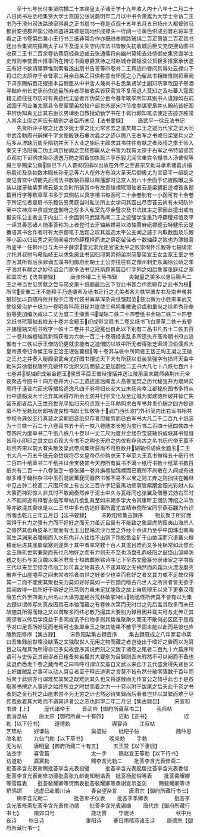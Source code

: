 <!-- { "loadSidebar": true } -->
　　至十七年出付集贤院搨二十本赐皇太子诸王学十九年收入内十八年十二月二十八日尚书左丞相集贤大学士燕国公张说薨明年二月以中书令萧嵩为大学士令访二王书乃于滑州司法路琦家得羲之正书扇书一卷是贞观十五年五月五日扬州大都督驸马都尉安德郡开国公杨师道进其褾是碧地织成褾头一行阔一寸黄色织成云晋右将军王羲之正书卷第四兼小王行书三纸非常合作亦既进奉赐路琦绢二百疋萧嵩二百疋其书还出令集贤院搨赐太子以下及潼关失守内库法书皆散失初收城后臣又充使捜访图书收获二王书二百余卷访黄庭经眞迹或云张通儒将向幽州莫知去处侍御史集贤直学士史惟则奉使晋州推事所在博访书画悬爵赏待之时赵城仓督隐没公货极多推案承伏遂云有好书欲请赎罪惟则索看遂出扇书告誓等四卷并二王真迹四卷问其得处云禄山下将过向太原停于仓督家三月余日某乙只供称意有怀恱之心乃留此书相赠惟则将至阙下肃宗赐绢百疋擢授本县尉臣从中书舍人兼尚书右丞集贤学士副知院事改国子祭酒寻黜庐州长史承前伪迹臣所弃者尽被收买皆获官赏不复简退人莫知之及吐蕃入寇图籍无遗往往市防时有真迹代无鉴者诈伪莫分臣今暮年敢举所知其别书人谨録如右前试国子司业兼太原县令窦蒙蒙弟检挍户部贠外郎宋汴节度参谋窦臮并乆翰苑皆好图书辨伪知真无出其右臣长男璹臣自教授幼勤学书在于眞行颇知笔法使定古迹亦胜常人其余士庶之间应有精别之者臣所未见【法书要録】
　　唐武平一徐氏法书记
　　先贤所评子敬之比逸少犹士季之比元常言去之逺矣故二王之迹历代宝之梁大同中武帝勅周兴嗣撰千字文使殷铁石摹次羲之之迹以赐八王右军之书咸归梁室兵火之后多从湮缺历周至隋初并天下大业之始后主颇求其书往往有献之者及隋之季王师入秦又于洛阳擒二伪主两京秘阁之宝杨都扈从之书皆为我有太宗于右军之书特留睿赏贞观初下诏购求殆尽遗逸万防之暇备加执翫兰亭乐毅尤闻宝重尝令搨书人汤普彻等搨兰亭赐梁公房龄已下八人普彻窃搨以出故在外传之至髙宗又勅冯承素诸葛贞搨乐毅论及杂帖数本赐长孙无忌等六人在外方有洎大圣天后御极尤为宝啬平一龆龀之嵗见育宫中切覩先后阅法书数轴将搨以赐藩邸时见宫人出六十余函于亿嵗殿曝之多装以镂牙轴紫罗褾云是太宗时所装其中有故青绫褾玳瑁轴者云是梁朝旧迹褾首各题篇目行字等数章草书多于其侧帖以真字楷书每函可二十余卷别有一小函可有十余卷于所记忆者是扇书乐毅告誓黄庭当时私访所主女学问其函出尽否荅云尚有未知防许至中宗神龙中贵戚宠盛御府之珍多入私室先尽金璧次及书法嫔主之家因此擅出或有报安乐公主者主于内出二十余函驸马武延秀闻二王之迹强学宝重乃呼薛稷郑愔及平一评其善恶诸人随事荅称为上者登时去牙轴紫褾易以漆轴黄麻纸褾题云特健乐云是番语其书合作者时有太宗御笔于后题之叹其雄逸太平公主闻之遽于内取数函及乐毅等小函以归延秀之死侧闻睿宗命薛稷择而进之薛窃留佳者十数轴薛之败也为簿録官所盗平一任郴州日与太平子薛崇堂兄崇允连官说太平之败崇彻怀乐毅等七轴请崇允托其叔驸马璥贻岐王以求免戾此书因归邸第崇彻弟崇简娶梁宣王女主家王室之书亦为其所有后获罪谪五溪书归御府而朝士王公亦往往有之豫州刺史东海徐公峤之季子浩并有献之之妙待诏金门家多法书见托斯题其篇目行字列之如后詹事张庭珪之家抑其次也【法书要録】
　　唐张怀瓘二王等书録
　　夫翰墨之美多以身后腾声二王之书当世见贵献之尝与简文第十纸题最后云下官此书甚合作愿聊存之此书为桓所宝爱重二王不能释手乃选缣素及纸书正行之尤美者各为帙常置左右及南奔虽甚狼狈犹以自随将败并投于江晋代装书眞草浑杂背纸皱起范装治微为小胜宋孝武又使徐爰治护十纸为一卷明帝科简旧秘并遣使三呉鸠集散逸诏虞和巢尚之徐希秀孙奉伯等更加编次咸以二丈为度二王缣素书瑚轴二帙二十四卷纸书金轴二帙二十四卷又纸书玳瑁轴五帙五十卷并金题玉织成带又扇书二卷又纸书飞白章草二帙十五卷并旃檀轴又纸书戏字一帙十二卷并书之冠冕也自此以下别有二品书凡五十二帙五百二十卷并旃檀轴其新购获者为六帙一百二十卷既经丧乱多所遗失齐髙帝朝书府古迹惟有十二帙以示王僧防仍更就求能者之迹僧防以帙中所无者得张芝索靖卫伯儒呉大皇帝景帝归命侯王导王洽王珉张翼桓等十卷其与帙中所同者王恬王珣王凝之王徽之王允之并奏入秘阁梁武帝尤好图书捜访天下大有所获以旧装坚强字有损坏天监中勅朱异徐僧权唐怀充姚怀珍沈炽文防而装之更加题检二王书大凡七十八帙七百六十七卷并瑚轴织成带金题玉侯景平后王僧辩搜括并送江陵承圣末魏师袭荆州元帝夜聚古今图书十四万卷并大小二王遗迹遣后阁舍人髙善宝焚之历代秘宝并为煨烬矣周将于谨普六茹忠等捃拾遗逸凡四千卷将归长安大业末炀帝幸江都秘府图书多将从行中道船没大半沦弃其间得存所余无防并归宇文化及至辽城为窦建徳所破并皆亡失留东都者后入王世充世充平始归天府贞观十三年勅购求右军书并贵价酬之四方妙迹靡不毕至勅起居郎褚遂良校书郎王知敬等于武门西长波门外科简内出右军书相共参校令典仪王行真装之梁朝旧装纸见存者但裁剪而已右军书大凡二千二百九十纸装为十三帙一百二十八卷真书五十纸一帙八卷随本长短为度行书二百四十纸四帙四十卷四尺为度草书二千纸八帙八十卷以一丈二尺为度并金缕杂宝装轴织成帙其书每缝皆用小印印之其文曰贞观大令书不之购也天府之内仅有存焉古之名书历代帝王莫不珍贵齐宋以前大有失散及梁武帝鸠集所获尚不可胜数并瑚轴织成帙金题玉二王书大凡一万五千纸元帝焚烧将尽文皇帝尽价购求天下毕至大王真书惟得五十纸行书二百四十纸草书二千纸并以金宝装饰今天府所有眞书不满十纸行书数十纸草书数百纸共有二百一十八卷张芝一卷张昶一卷并旃檀轴锦褾而已既所不尚散在人间或有进献多堆于翰林杂书中玉石混居薫莸同器然书惟不易不以宝之则工弃之则拙往在翰林中见古钟二枚髙二尺围尺余上有古文三百许字记夏禹功绩事皆紫磨金钿光彩射人似大篆而神彩惊人非其时不敢闻奏然弃于泥土中久与瓦砾同也张翼及僧惠式効右军时人不能辨近有释智永临写草帖几欲乱眞至如宋朝多学大令其康昕王僧防薄绍之羊欣等亦欲混其臭味是以二王书中多有伪迹好事所蓄尤宜精审傥所宝同乎燕石翻为有识所嗤也乾元三年五月日【法书要録】
　　宋欧阳修集古録序
　　物长聚于所好而常得于有力之彊有力而不好好之而无力虽近且易有不能致之象犀虎豹蛮夷山海杀人之兽然其齿角皮革可聚而有也玉出昆崘流沙万里之外经十余译乃至乎中国珠出南海常生深渊采者腰絙而入水形色非人往往不出则下饱蛟鱼金矿于山凿深而穴逺篝火糇粮而后进其崖崩窟塞则遂葬于其中者率常数十百人其逺且难而又多死祸常如此然而金玉珠玑世常兼聚而有也凡物好之而有力则无不至也汤盘孔鼎岐阳之鼔岱山邹峄防稽之刻石与夫汉魏以来圣君贤士桓碑彞器铭诗序记下至古文籀篆分隶诸家之字书皆三代以来至宝怪竒伟丽工妙可喜之物其去人不逺其取之无祸然而风霜兵火湮没磨灭散弃于山崖墟莽之间未尝收拾者由世之好者少也幸而有好之者又其力或不足故仅得其一二而不能使其聚也夫力莫如好好莫如一子性颛而嗜古凡世人之所贪者皆无欲于其间故得一其所好于斯好之已笃则力虽未足犹能致之故上自周穆王以来下更秦汉隋唐五代外至四海九州名山大泽穷崖絶谷荒林破冢神仙物诡怪所传莫不皆有以为集古録以谓传写失真故因其石本轴而藏之有卷帙次第而无时世之先后盖其取多而未已故随其所得而録之又以谓聚多而终必散乃撮其大要别为録目因并载夫可与史传正其阙谬者以传后学庶益于多闻或讥予曰物多则其势难聚聚久而无不散何必区区于是哉予对曰足吾所好玩而老焉可也象犀金玉之聚其能果不散乎予固未能以此而易彼也庐陵欧阳修序【集古録】
　　宋欧阳棐集古録目序
　　集古録既成之八年家君命棐曰吾集録前世埋没缺落之文独取世人无用之物而藏之者岂徒出于嗜好之僻而以为耳目之玩哉其为所得亦已多矣故尝序其说而刻之又跋于诸卷之尾者二百九十六篇序所谓可与史传正其阙谬者已粗备矣若撮其大要别为目録则吾未暇然不可以阙而不备也棐退而悉发千卷之藏而考之曰呜呼可谓详矣盖自文武以来迄于五代盛衰得失贤臣义士奸雄贼乱之事可以动人耳目者至于释氏道家之言莫不皆有然分散零落数千百年而后聚于此则亦可谓难矣其聚之既难则其久也又将遂散而无传宜公之惜乎此也于是各取其书撰之人事迹之始终所立之时世而着之为一十卷以附于跋尾之后夫此千卷之书者刻之金石托之山崖未尝不为无穷之计也然必待集録而后著者岂非以其繁而难于尽传哉故着其大略而不道其详者公之志也熙寕二年二月记【集古録目】
　　宋宣和书谱【上】
　　歴代诸帝王
　　晋武帝【御府所藏草书二】
　　我师帖　　　　　　　　善消息帖
　　唐太宗【御府所藏一十有四】
　　诏勅【正书】　　　　　　　诏勅【以下行书】
　　道德勅　　　　　　　　禊宴诗
　　江叔帖　　　　　　　　艺韫帖
　　好谦帖　　　　　　　　眞迹帖
　　枇杷子帖　　　　　　　魏仲思改名勅
　　九仙门勅【以下草书】　　　　　晚来勅
　　手勅　　　　　　　　　无为帖
　　唐明皇【御府所藏二十有五】
　　五王赞【以下隶旧】　　　　　　法空字
　　喜雪篇　　　　　　　　太一字
　　赐赵宣王等勅【以下行书】　　　访道勅
　　嘉賔勅　　　　　　　　赐李含光勅二
　　批荅李含光表修斋二　　批荅李含光表谢赐批荅李含光表投璧　　　批荅李含光表起居批荅李含光表香信　　　批荅李含光表谢修功德批荅张九龄谢知制诰表　批荅杨励俗等表
　　批荅裴耀卿等雪篇表　　批荅裴耀卿等贺雨表批荅裴耀卿等奏谢宣示圣防
　　赐裴耀卿等诗　　　　　鹡鸰颂
　　送虚已赴蜀川诗　　　　春台望杂言
　　唐肃宗【御府所藏行书七】
　　赐李含光勅二　　　　　批荅郭子仪表
　　批荅李季卿表　　　　　批荅李含光表修斋批荅李含光表修功德　　批荅李含光表锡缣
　　唐代宗【御府所藏行书七】
　　南郊口号　　　　　　　歳功赞
　　守嵗诗　　　　　　　　秋中月夜诗
　　秋日诗　　　　　　　　重阳诗
　　春日雨晴燕诸王诗
　　唐德宗【御府所藏行书一】
